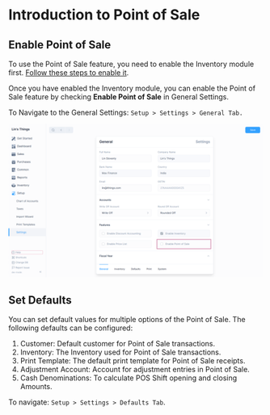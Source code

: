 # Introduction to Point of Sale

## Enable Point of Sale

To use the Point of Sale feature, you need to enable the Inventory module first.
[Follow these steps to enable it](/inventory/introduction#enabling-inventory).

Once you have enabled the Inventory module, you can enable the
Point of Sale feature by checking **Enable Point of Sale** in General Settings.

To Navigate to the General Settings:
`Setup > Settings > General Tab.`

![Enable Point of Sale](./images/enable-point-of-sale.png)

## Set Defaults

You can set default values for multiple options of the Point of Sale.
The following defaults can be configured:

1. Customer: Default customer for Point of Sale transactions.
2. Inventory: The Inventory used for Point of Sale transactions.
3. Print Template: The default print template for Point of Sale receipts.
4. Adjustment Account: Account for adjustment entries in Point of Sale.
5. Cash Denominations: To calculate POS Shift opening and closing Amounts.

To navigate: `Setup > Settings > Defaults Tab`.
